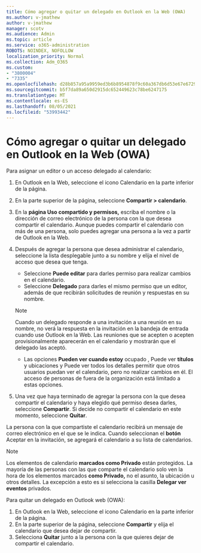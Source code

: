 ```yaml
---
title: Cómo agregar o quitar un delegado en Outlook en la Web (OWA)
ms.author: v-jmathew
author: v-jmathew
manager: scotv
ms.audience: Admin
ms.topic: article
ms.service: o365-administration
ROBOTS: NOINDEX, NOFOLLOW
localization_priority: Normal
ms.collection: Adm_O365
ms.custom:
- "3800004"
- "7335"
ms.openlocfilehash: d28b857a95a9959ed3b6b8954878f9c60a367db6d53e67e6729b174c5ce7b364
ms.sourcegitcommit: b5f7da89a650d2915dc652449623c78be6247175
ms.translationtype: MT
ms.contentlocale: es-ES
ms.lasthandoff: 08/05/2021
ms.locfileid: "53993442"
---
```

# <a name="how-to-add-or-remove-a-delegate-in-outlook-on-the-web-owa"></a>Cómo agregar o quitar un delegado en Outlook en la Web (OWA)

Para asignar un editor o un acceso delegado al calendario:

1. En Outlook en la Web, seleccione el icono Calendario en la parte inferior de la página.
2. En la parte superior de la página, seleccione **Compartir > calendario**.
3. En la **página Uso compartido y permisos,** escriba el nombre o la dirección de correo electrónico de la persona con la que desea compartir el calendario. Aunque puedes compartir el calendario con más de una persona, solo puedes agregar una persona a la vez a partir de Outlook en la Web.
4. Después de agregar la persona que desea administrar el calendario, seleccione la lista desplegable junto a su nombre y elija el nivel de acceso que desea que tenga.

    - Seleccione **Puede editar** para darles permiso para realizar cambios en el calendario.
    - Seleccione **Delegado** para darles el mismo permiso que un editor, además de que recibirán solicitudes de reunión y respuestas en su nombre.
    > [!NOTE]
    > Cuando un delegado responde a una invitación a una reunión en su nombre, no verá la respuesta en la invitación en la bandeja de entrada cuando use Outlook en la Web. Las reuniones que se acepten o acepten provisionalmente aparecerán en el calendario y mostrarán que el delegado las aceptó.
    - Las opciones **Pueden ver cuando estoy** ocupado , Puede  ver **títulos** y ubicaciones y Puede ver todos los detalles permitir que otros usuarios puedan ver el calendario, pero no realizar cambios en él. El acceso de personas de fuera de la organización está limitado a estas opciones.

5. Una vez que haya terminado de agregar la persona con la que desea compartir el calendario y haya elegido qué permiso desea darles, seleccione **Compartir**. Si decide no compartir el calendario en este momento, seleccione **Quitar**.

La persona con la que compartiste el calendario recibirá un mensaje de correo electrónico en el que se le indica. Cuando seleccionan el **botón** Aceptar en la invitación, se agregará el calendario a su lista de calendarios.

> [!NOTE]
> Los elementos de calendario **marcados como Privado** están protegidos. La mayoría de las personas con las que comparte el calendario solo ven la hora de los elementos marcados **como Privado,** no el asunto, la ubicación u otros detalles. La excepción a esto es si selecciona la casilla **Delegar ver eventos** privados.

Para quitar un delegado en Outlook web (OWA):

1. En Outlook en la Web, seleccione el icono Calendario en la parte inferior de la página.
2. En la parte superior de la página, seleccione **Compartir** y elija el calendario que desea dejar de compartir.
3. Selecciona **Quitar** junto a la persona con la que quieres dejar de compartir el calendario.
